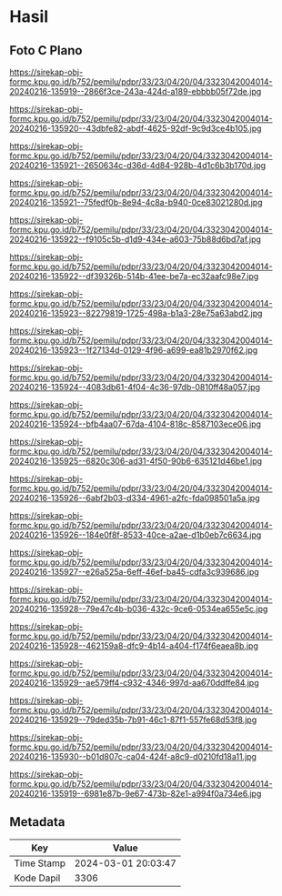 # Hasil

## Foto C Plano

https://sirekap-obj-formc.kpu.go.id/b752/pemilu/pdpr/33/23/04/20/04/3323042004014-20240216-135919--2866f3ce-243a-424d-a189-ebbbb05f72de.jpg

https://sirekap-obj-formc.kpu.go.id/b752/pemilu/pdpr/33/23/04/20/04/3323042004014-20240216-135920--43dbfe82-abdf-4625-92df-9c9d3ce4b105.jpg

https://sirekap-obj-formc.kpu.go.id/b752/pemilu/pdpr/33/23/04/20/04/3323042004014-20240216-135921--2650634c-d36d-4d84-928b-4d1c6b3b170d.jpg

https://sirekap-obj-formc.kpu.go.id/b752/pemilu/pdpr/33/23/04/20/04/3323042004014-20240216-135921--75fedf0b-8e94-4c8a-b940-0ce83021280d.jpg

https://sirekap-obj-formc.kpu.go.id/b752/pemilu/pdpr/33/23/04/20/04/3323042004014-20240216-135922--f9105c5b-d1d9-434e-a603-75b88d6bd7af.jpg

https://sirekap-obj-formc.kpu.go.id/b752/pemilu/pdpr/33/23/04/20/04/3323042004014-20240216-135922--df39326b-514b-41ee-be7a-ec32aafc98e7.jpg

https://sirekap-obj-formc.kpu.go.id/b752/pemilu/pdpr/33/23/04/20/04/3323042004014-20240216-135923--82279819-1725-498a-b1a3-28e75a63abd2.jpg

https://sirekap-obj-formc.kpu.go.id/b752/pemilu/pdpr/33/23/04/20/04/3323042004014-20240216-135923--1f27134d-0129-4f96-a699-ea81b2970f62.jpg

https://sirekap-obj-formc.kpu.go.id/b752/pemilu/pdpr/33/23/04/20/04/3323042004014-20240216-135924--4083db61-4f04-4c36-97db-0810ff48a057.jpg

https://sirekap-obj-formc.kpu.go.id/b752/pemilu/pdpr/33/23/04/20/04/3323042004014-20240216-135924--bfb4aa07-67da-4104-818c-8587103ece06.jpg

https://sirekap-obj-formc.kpu.go.id/b752/pemilu/pdpr/33/23/04/20/04/3323042004014-20240216-135925--6820c306-ad31-4f50-90b6-635121d46be1.jpg

https://sirekap-obj-formc.kpu.go.id/b752/pemilu/pdpr/33/23/04/20/04/3323042004014-20240216-135926--6abf2b03-d334-4961-a2fc-fda098501a5a.jpg

https://sirekap-obj-formc.kpu.go.id/b752/pemilu/pdpr/33/23/04/20/04/3323042004014-20240216-135926--184e0f8f-8533-40ce-a2ae-d1b0eb7c6634.jpg

https://sirekap-obj-formc.kpu.go.id/b752/pemilu/pdpr/33/23/04/20/04/3323042004014-20240216-135927--e26a525a-6eff-46ef-ba45-cdfa3c939686.jpg

https://sirekap-obj-formc.kpu.go.id/b752/pemilu/pdpr/33/23/04/20/04/3323042004014-20240216-135928--79e47c4b-b036-432c-9ce6-0534ea655e5c.jpg

https://sirekap-obj-formc.kpu.go.id/b752/pemilu/pdpr/33/23/04/20/04/3323042004014-20240216-135928--462159a8-dfc9-4b14-a404-f174f6eaea8b.jpg

https://sirekap-obj-formc.kpu.go.id/b752/pemilu/pdpr/33/23/04/20/04/3323042004014-20240216-135929--ae579ff4-c932-4346-997d-aa670ddffe84.jpg

https://sirekap-obj-formc.kpu.go.id/b752/pemilu/pdpr/33/23/04/20/04/3323042004014-20240216-135929--79ded35b-7b91-46c1-87f1-557fe68d53f8.jpg

https://sirekap-obj-formc.kpu.go.id/b752/pemilu/pdpr/33/23/04/20/04/3323042004014-20240216-135930--b01d807c-ca04-424f-a8c9-d0210fd18a11.jpg

https://sirekap-obj-formc.kpu.go.id/b752/pemilu/pdpr/33/23/04/20/04/3323042004014-20240216-135919--6981e87b-9e67-473b-82e1-a994f0a734e6.jpg


## Metadata

| Key        | Value               |
| ---------- | ------------------- |
| Time Stamp | 2024-03-01 20:03:47 |
| Kode Dapil | 3306                |



